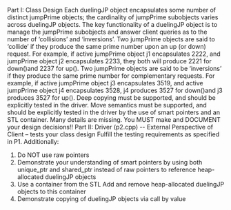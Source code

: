 Part I: Class Design
Each duelingJP object encapsulates some number of distinct jumpPrime objects; the cardinality of jumpPrime subobjects varies across duelingJP objects. The key functionality of a duelingJP object is to manage the jumpPrime subobjects and answer client queries as to the number of ‘collisions’ and ‘inversions’.
Two jumpPrime objects are said to ‘collide’ if they produce the same prime number upon an up (or down) request. For example, if active jumpPrime object j1 encapsulates 2222, and jumpPrime object j2 encapsulates 2233, they both will produce 2221 for down()and 2237 for up().
Two jumpPrime objects are said to be ‘inversions’ if they produce the same prime number for complementary requests. For example, if active jumpPrime object j3 encapsulates 3519, and active jumpPrime object j4 encapsulates 3528, j4 produces 3527 for down()and j3 produces 3527 for up().
Deep copying must be supported, and should be explicitly tested in the driver.
Move semantics must be supported, and should be explicitly tested in the driver by the use of smart pointers and an STL container.
Many details are missing. You MUST make and DOCUMENT your design decisions!!
Part II: Driver (p2.cpp) -- External Perspective of Client – tests your class design
Fulfill the testing requirements as specified in P1.
Additionally:
1) Do NOT use raw pointers
2) Demonstrate your understanding of smart pointers by using both unique_ptr and shared_ptr instead of raw pointers to reference heap-allocated duelingJP objects
3) Use a container from the STL
Add and remove heap-allocated duelingJP objects to this container
4) Demonstrate copying of duelingJP objects via call by value
